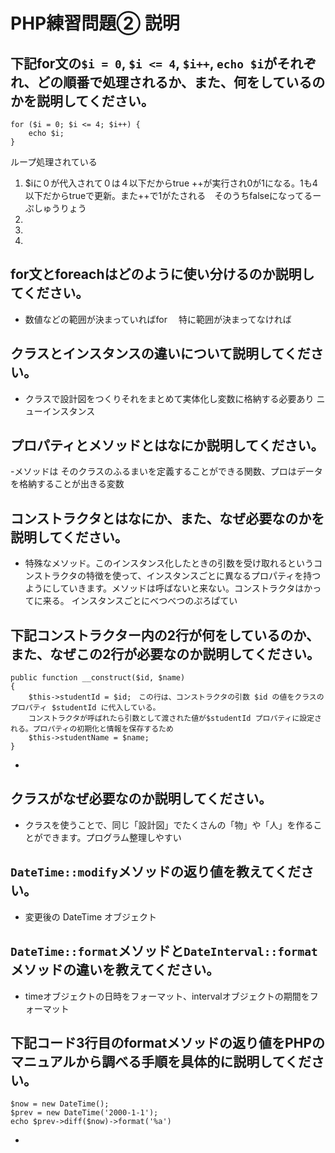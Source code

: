 # PHP練習問題② 説明

## 下記for文の`$i = 0`, `$i <= 4`, `$i++`, `echo $i`がそれぞれ、どの順番で処理されるか、また、何をしているのかを説明してください。

```
for ($i = 0; $i <= 4; $i++) {
    echo $i;
}
```
ループ処理されている
1. $iに０が代入されて０は４以下だからtrue ++が実行され0が1になる。1も4以下だからtrueで更新。また++で1がたされる　そのうちfalseになってるーぷしゅうりょう
2. 
3. 
4. 

## for文とforeachはどのように使い分けるのか説明してください。
- 数値などの範囲が決まっていればfor
　特に範囲が決まってなければ

## クラスとインスタンスの違いについて説明してください。
- クラスで設計図をつくりそれをまとめて実体化し変数に格納する必要あり
ニューインスタンス
## プロパティとメソッドとはなにか説明してください。
-メソッドは そのクラスのふるまいを定義することができる関数、プロはデータを格納することが出きる変数

## コンストラクタとはなにか、また、なぜ必要なのかを説明してください。
- 特殊なメソッド。このインスタンス化したときの引数を受け取れるというコンストラクタの特徴を使って、インスタンスごとに異なるプロパティを持つようにしていきます。メソッドは呼ばないと来ない。コンストラクタはかってに来る。
インスタンスごとにべつべつのぷろぱてい
## 下記コンストラクター内の2行が何をしているのか、また、なぜこの2行が必要なのか説明してください。
```
public function __construct($id, $name)
{
    $this->studentId = $id;　この行は、コンストラクタの引数 $id の値をクラスのプロパティ $studentId に代入している。
    コンストラクタが呼ばれたら引数として渡された値が$studentId プロパティに設定される。プロパティの初期化と情報を保存するため
    $this->studentName = $name;
}
```
- 

## クラスがなぜ必要なのか説明してください。
- クラスを使うことで、同じ「設計図」でたくさんの「物」や「人」を作ることができます。プログラム整理しやすい

## `DateTime::modify`メソッドの返り値を教えてください。
- 変更後の DateTime オブジェクト

## `DateTime::format`メソッドと`DateInterval::format`メソッドの違いを教えてください。
- timeオブジェクトの日時をフォーマット、intervalオブジェクトの期間をフォーマット

## 下記コード3行目のformatメソッドの返り値をPHPのマニュアルから調べる手順を具体的に説明してください。
```
$now = new DateTime();
$prev = new DateTime('2000-1-1');
echo $prev->diff($now)->format('%a')
```

- 